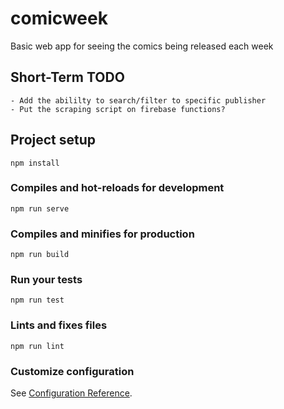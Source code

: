 # comicweek

Basic web app for seeing the comics being released each week

## Short-Term TODO
```
- Add the abililty to search/filter to specific publisher
- Put the scraping script on firebase functions?
```

## Project setup
```
npm install
```

### Compiles and hot-reloads for development
```
npm run serve
```

### Compiles and minifies for production
```
npm run build
```

### Run your tests
```
npm run test
```

### Lints and fixes files
```
npm run lint
```

### Customize configuration
See [Configuration Reference](https://cli.vuejs.org/config/).
